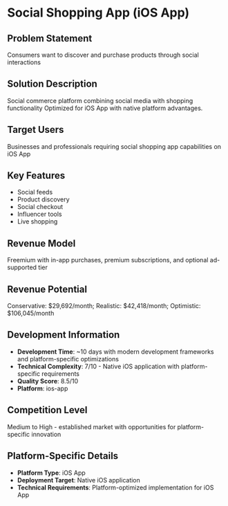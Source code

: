 # Social Shopping App (iOS App)

## Problem Statement
Consumers want to discover and purchase products through social interactions

## Solution Description
Social commerce platform combining social media with shopping functionality Optimized for iOS App with native platform advantages.

## Target Users
Businesses and professionals requiring social shopping app capabilities on iOS App

## Key Features
- Social feeds
- Product discovery
- Social checkout
- Influencer tools
- Live shopping

## Revenue Model
Freemium with in-app purchases, premium subscriptions, and optional ad-supported tier

## Revenue Potential
Conservative: $29,692/month; Realistic: $42,418/month; Optimistic: $106,045/month

## Development Information
- **Development Time**: ~10 days with modern development frameworks and platform-specific optimizations
- **Technical Complexity**: 7/10 - Native iOS application with platform-specific requirements
- **Quality Score**: 8.5/10
- **Platform**: ios-app

## Competition Level
Medium to High - established market with opportunities for platform-specific innovation

## Platform-Specific Details
- **Platform Type**: iOS App
- **Deployment Target**: Native iOS application
- **Technical Requirements**: Platform-optimized implementation for iOS App
